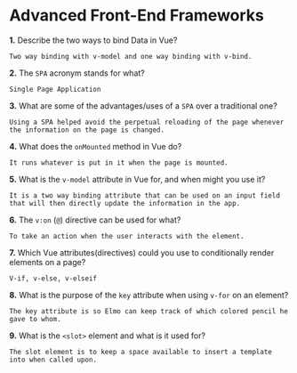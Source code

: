 # Advanced Front-End Frameworks


**1.** Describe the two ways to bind Data in Vue?
<!-- enter you answer in the space below -->
```
Two way binding with v-model and one way binding with v-bind.
```

**2.** The `SPA` acronym stands for what?
<!-- enter you answer in the space below -->
```
Single Page Application
```
**3.** What are some of the advantages/uses of a `SPA` over a traditional one?
<!-- enter you answer in the space below -->
```
Using a SPA helped avoid the perpetual reloading of the page whenever the information on the page is changed. 
```
**4.** What does the `onMounted` method in Vue do?
<!-- enter you answer in the space below -->
```
It runs whatever is put in it when the page is mounted.
```
**5.** What is the `v-model` attribute in Vue for, and when might you use it?
<!-- enter you answer in the space below -->
```
It is a two way binding attribute that can be used on an input field that will then directly update the information in the app.
```
**6.** The `v:on` (`@`) directive can be used for what?
<!-- enter you answer in the space below -->
```
To take an action when the user interacts with the element.
```
**7.** Which Vue attributes(directives) could you use to conditionally render elements on a page?
<!-- enter you answer in the space below -->
```
V-if, v-else, v-elseif
```
**8.** What is the purpose of the `key` attribute when using `v-for` on an element?
<!-- enter you answer in the space below -->
```
The key attribute is so Elmo can keep track of which colored pencil he gave to whom.
```
**9.** What is the `<slot>` element and what is it used for?
<!-- enter you answer in the space below -->
```
The slot element is to keep a space available to insert a template into when called upon.
```